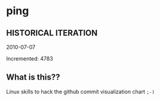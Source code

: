 # ping

## HISTORICAL ITERATION
2010-07-07

Incremented: 4783

## What is this?? 
Linux skills to hack the github commit visualization chart `;-)`
